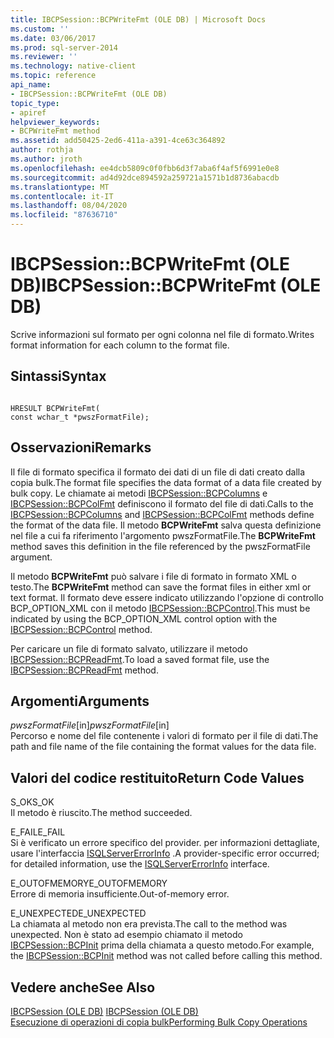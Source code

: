 ```yaml
---
title: IBCPSession::BCPWriteFmt (OLE DB) | Microsoft Docs
ms.custom: ''
ms.date: 03/06/2017
ms.prod: sql-server-2014
ms.reviewer: ''
ms.technology: native-client
ms.topic: reference
api_name:
- IBCPSession::BCPWriteFmt (OLE DB)
topic_type:
- apiref
helpviewer_keywords:
- BCPWriteFmt method
ms.assetid: add50425-2ed6-411a-a391-4ce63c364892
author: rothja
ms.author: jroth
ms.openlocfilehash: ee4dcb5809c0f0fbb6d3f7aba6f4af5f6991e0e8
ms.sourcegitcommit: ad4d92dce894592a259721a1571b1d8736abacdb
ms.translationtype: MT
ms.contentlocale: it-IT
ms.lasthandoff: 08/04/2020
ms.locfileid: "87636710"
---
```

# <a name="ibcpsessionbcpwritefmt-ole-db"></a><span data-ttu-id="8ce62-102">IBCPSession::BCPWriteFmt (OLE DB)</span><span class="sxs-lookup"><span data-stu-id="8ce62-102">IBCPSession::BCPWriteFmt (OLE DB)</span></span>
  <span data-ttu-id="8ce62-103">Scrive informazioni sul formato per ogni colonna nel file di formato.</span><span class="sxs-lookup"><span data-stu-id="8ce62-103">Writes format information for each column to the format file.</span></span>  
  
## <a name="syntax"></a><span data-ttu-id="8ce62-104">Sintassi</span><span class="sxs-lookup"><span data-stu-id="8ce62-104">Syntax</span></span>  
  
```  
  
HRESULT BCPWriteFmt(   
const wchar_t *pwszFormatFile);  
```  
  
## <a name="remarks"></a><span data-ttu-id="8ce62-105">Osservazioni</span><span class="sxs-lookup"><span data-stu-id="8ce62-105">Remarks</span></span>  
 <span data-ttu-id="8ce62-106">Il file di formato specifica il formato dei dati di un file di dati creato dalla copia bulk.</span><span class="sxs-lookup"><span data-stu-id="8ce62-106">The format file specifies the data format of a data file created by bulk copy.</span></span> <span data-ttu-id="8ce62-107">Le chiamate ai metodi [IBCPSession::BCPColumns](ibcpsession-bcpcolumns-ole-db.md) e [IBCPSession::BCPColFmt](ibcpsession-bcpcolfmt-ole-db.md) definiscono il formato del file di dati.</span><span class="sxs-lookup"><span data-stu-id="8ce62-107">Calls to the [IBCPSession::BCPColumns](ibcpsession-bcpcolumns-ole-db.md) and [IBCPSession::BCPColFmt](ibcpsession-bcpcolfmt-ole-db.md) methods define the format of the data file.</span></span> <span data-ttu-id="8ce62-108">Il metodo **BCPWriteFmt** salva questa definizione nel file a cui fa riferimento l'argomento pwszFormatFile.</span><span class="sxs-lookup"><span data-stu-id="8ce62-108">The **BCPWriteFmt** method saves this definition in the file referenced by the pwszFormatFile argument.</span></span>  
  
 <span data-ttu-id="8ce62-109">Il metodo **BCPWriteFmt** può salvare i file di formato in formato XML o testo.</span><span class="sxs-lookup"><span data-stu-id="8ce62-109">The **BCPWriteFmt** method can save the format files in either xml or text format.</span></span> <span data-ttu-id="8ce62-110">Il formato deve essere indicato utilizzando l'opzione di controllo BCP_OPTION_XML con il metodo [IBCPSession::BCPControl](ibcpsession-bcpcontrol-ole-db.md).</span><span class="sxs-lookup"><span data-stu-id="8ce62-110">This must be indicated by using the BCP_OPTION_XML control option with the [IBCPSession::BCPControl](ibcpsession-bcpcontrol-ole-db.md) method.</span></span>  
  
 <span data-ttu-id="8ce62-111">Per caricare un file di formato salvato, utilizzare il metodo [IBCPSession::BCPReadFmt](ibcpsession-bcpreadfmt-ole-db.md).</span><span class="sxs-lookup"><span data-stu-id="8ce62-111">To load a saved format file, use the [IBCPSession::BCPReadFmt](ibcpsession-bcpreadfmt-ole-db.md) method.</span></span>  
  
## <a name="arguments"></a><span data-ttu-id="8ce62-112">Argomenti</span><span class="sxs-lookup"><span data-stu-id="8ce62-112">Arguments</span></span>  
 <span data-ttu-id="8ce62-113">*pwszFormatFile*[in]</span><span class="sxs-lookup"><span data-stu-id="8ce62-113">*pwszFormatFile*[in]</span></span>  
 <span data-ttu-id="8ce62-114">Percorso e nome del file contenente i valori di formato per il file di dati.</span><span class="sxs-lookup"><span data-stu-id="8ce62-114">The path and file name of the file containing the format values for the data file.</span></span>  
  
## <a name="return-code-values"></a><span data-ttu-id="8ce62-115">Valori del codice restituito</span><span class="sxs-lookup"><span data-stu-id="8ce62-115">Return Code Values</span></span>  
 <span data-ttu-id="8ce62-116">S_OK</span><span class="sxs-lookup"><span data-stu-id="8ce62-116">S_OK</span></span>  
 <span data-ttu-id="8ce62-117">Il metodo è riuscito.</span><span class="sxs-lookup"><span data-stu-id="8ce62-117">The method succeeded.</span></span>  
  
 <span data-ttu-id="8ce62-118">E_FAIL</span><span class="sxs-lookup"><span data-stu-id="8ce62-118">E_FAIL</span></span>  
 <span data-ttu-id="8ce62-119">Si è verificato un errore specifico del provider. per informazioni dettagliate, usare l'interfaccia [ISQLServerErrorInfo](../../database-engine/dev-guide/isqlservererrorinfo-ole-db.md) .</span><span class="sxs-lookup"><span data-stu-id="8ce62-119">A provider-specific error occurred; for detailed information, use the [ISQLServerErrorInfo](../../database-engine/dev-guide/isqlservererrorinfo-ole-db.md) interface.</span></span>  
  
 <span data-ttu-id="8ce62-120">E_OUTOFMEMORY</span><span class="sxs-lookup"><span data-stu-id="8ce62-120">E_OUTOFMEMORY</span></span>  
 <span data-ttu-id="8ce62-121">Errore di memoria insufficiente.</span><span class="sxs-lookup"><span data-stu-id="8ce62-121">Out-of-memory error.</span></span>  
  
 <span data-ttu-id="8ce62-122">E_UNEXPECTED</span><span class="sxs-lookup"><span data-stu-id="8ce62-122">E_UNEXPECTED</span></span>  
 <span data-ttu-id="8ce62-123">La chiamata al metodo non era prevista.</span><span class="sxs-lookup"><span data-stu-id="8ce62-123">The call to the method was unexpected.</span></span> <span data-ttu-id="8ce62-124">Non è stato ad esempio chiamato il metodo [IBCPSession::BCPInit](ibcpsession-bcpinit-ole-db.md) prima della chiamata a questo metodo.</span><span class="sxs-lookup"><span data-stu-id="8ce62-124">For example, the [IBCPSession::BCPInit](ibcpsession-bcpinit-ole-db.md) method was not called before calling this method.</span></span>  
  
## <a name="see-also"></a><span data-ttu-id="8ce62-125">Vedere anche</span><span class="sxs-lookup"><span data-stu-id="8ce62-125">See Also</span></span>  
 <span data-ttu-id="8ce62-126">[IBCPSession &#40;OLE DB&#41;](ibcpsession-ole-db.md) </span><span class="sxs-lookup"><span data-stu-id="8ce62-126">[IBCPSession &#40;OLE DB&#41;](ibcpsession-ole-db.md) </span></span>  
 [<span data-ttu-id="8ce62-127">Esecuzione di operazioni di copia bulk</span><span class="sxs-lookup"><span data-stu-id="8ce62-127">Performing Bulk Copy Operations</span></span>](../native-client/features/performing-bulk-copy-operations.md)  
  
  
